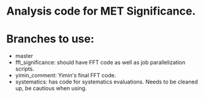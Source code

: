 # Analysis code for MET Significance.
# Branches to use:
   * master
   * fft_significance: should have FFT code as well as job parallelization scripts.
   * yimin_comment: Yimin's final FFT code.
   * systematics: has code for systematics evaluations.  Needs to be cleaned up, be cautious when using.
